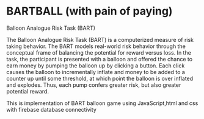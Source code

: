 # BARTBALL (with pain of paying)

Balloon Analogue Risk Task (BART)

The Balloon Analogue Risk Task (BART) is a computerized measure of risk taking behavior. The BART models real-world risk behavior through the conceptual frame of balancing the potential for reward versus loss. In the task, the participant is presented with a balloon and offered the chance to earn money by pumping the balloon up by clicking a button. Each click causes the balloon to incrementally inflate and money to be added to a counter up until some threshold, at which point the balloon is over inflated and explodes. Thus, each pump confers greater risk, but also greater potential reward.


This is implementation of BART balloon game using JavaScript,html and css with firebase database connectivity
